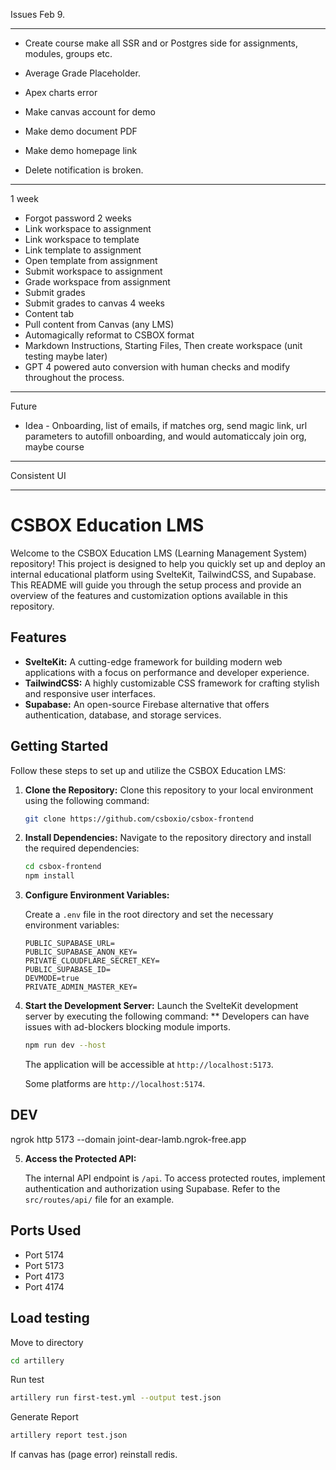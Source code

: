 Issues Feb 9.

-----

- Create course make all SSR and or Postgres side for assignments, modules, groups etc.

- Average Grade Placeholder. 

- Apex charts error

- Make canvas account for demo

- Make demo document PDF

- Make demo homepage link

- Delete notification is broken.

----
1 week
- Forgot password
2 weeks
- Link workspace to assignment
- Link workspace to template
- Link template to assignment
- Open template from assignment
- Submit workspace to assignment
- Grade workspace from assignment
- Submit grades
- Submit grades to canvas
4 weeks
- Content tab
- Pull content from Canvas (any LMS)
- Automagically reformat to CSBOX format
- Markdown Instructions, Starting Files, Then create workspace (unit testing maybe later)
- GPT 4 powered auto conversion with human checks and modify throughout the process.


----
Future

- Idea - Onboarding, list of emails, if matches org, send magic link, url parameters to autofill onboarding, and would automaticcaly join org, maybe course

------

Consistent UI

-------


# CSBOX Education LMS

Welcome to the CSBOX Education LMS (Learning Management System) repository! This project is designed to help you quickly set up and deploy an internal educational platform using SvelteKit, TailwindCSS, and Supabase. This README will guide you through the setup process and provide an overview of the features and customization options available in this repository.

## Features

- **SvelteKit:** A cutting-edge framework for building modern web applications with a focus on performance and developer experience.
- **TailwindCSS:** A highly customizable CSS framework for crafting stylish and responsive user interfaces.
- **Supabase:** An open-source Firebase alternative that offers authentication, database, and storage services.

## Getting Started

Follow these steps to set up and utilize the CSBOX Education LMS:

1. **Clone the Repository:** Clone this repository to your local environment using the following command:

   ```bash
   git clone https://github.com/csboxio/csbox-frontend
   ```

2. **Install Dependencies:** Navigate to the repository directory and install the required dependencies:

   ```bash
   cd csbox-frontend
   npm install
   ```

3. **Configure Environment Variables:**

   Create a `.env` file in the root directory and set the necessary environment variables:

   ```env
   PUBLIC_SUPABASE_URL=
   PUBLIC_SUPABASE_ANON_KEY=
   PRIVATE_CLOUDFLARE_SECRET_KEY=
   PUBLIC_SUPABASE_ID=
   DEVMODE=true
   PRIVATE_ADMIN_MASTER_KEY=
   ```

4. **Start the Development Server:** Launch the SvelteKit development server by executing the following command:
   ** Developers can have issues with ad-blockers blocking module imports. 
   ```bash
   npm run dev --host
   ```

   The application will be accessible at `http://localhost:5173`. 
   
   Some platforms are `http://localhost:5174`.

## DEV
ngrok http 5173 --domain joint-dear-lamb.ngrok-free.app

5. **Access the Protected API:**

   The internal API endpoint is `/api`. To access protected routes, implement authentication and authorization using Supabase. Refer to the `src/routes/api/` file for an example.

## Ports Used

- Port 5174
- Port 5173
- Port 4173
- Port 4174


## Load testing

Move to directory

```bash
cd artillery
```

Run test

```bash
artillery run first-test.yml --output test.json
```

Generate Report

```bash 
artillery report test.json
```

If canvas has (page error) reinstall redis.





